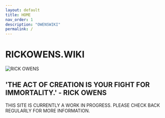 ```yaml
---
layout: default
title: HOME
nav_order: 1
description: "OWENSWIKI"
permalink: /
---
```


# RICKOWENS.WIKI

![RICK OWENS]({{site.url}}/assets/images/rick_home.jpg )

## 'THE ACT OF CREATION IS YOUR FIGHT FOR IMMORTALITY.' - RICK OWENS

THIS SITE IS CURRENTLY A WORK IN PROGRESS. PLEASE CHECK BACK REGULARLY FOR MORE INFORMATION.